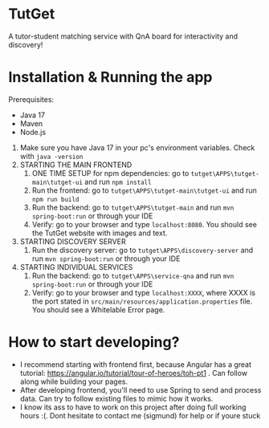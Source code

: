 # TutGet
A tutor-student matching service with QnA board for interactivity and discovery!

# Installation & Running the app

Prerequisites:
- Java 17
- Maven
- Node.js

1. Make sure you have Java 17 in your pc's environment variables. Check with `java -version`
2. STARTING THE MAIN FRONTEND
    1. ONE TIME SETUP for npm dependencies: go to `tutget\APPS\tutget-main\tutget-ui` and run `npm install`
    2. Run the frontend: go to `tutget\APPS\tutget-main\tutget-ui` and run `npm run build`
    3. Run the backend: go to `tutget\APPS\tutget-main` and run `mvn spring-boot:run` or through your IDE
    4. Verify: go to your browser and type `localhost:8080`. You should see the TutGet website with images and text.
3. STARTING DISCOVERY SERVER
    1. Run the discovery server: go to `tutget\APPS\discovery-server` and run `mvn spring-boot:run` or through your IDE
3. STARTING INDIVIDUAL SERVICES
    1. Run the backend: go to `tutget\APPS\service-qna` and run `mvn spring-boot:run` or through your IDE
    2. Verify: go to your browser and type `localhost:XXXX`, where XXXX is the port stated in `src/main/resources/application.properties` file. You should see a Whitelable Error page.

# How to start developing?

- I recommend starting with frontend first, because Angular has a great tutorial: https://angular.io/tutorial/tour-of-heroes/toh-pt1 . Can follow along while building your pages.
- After developing frontend, you'll need to use Spring to send and process data. Can try to follow existing files to mimic how it works.
- I know its ass to have to work on this project after doing full working hours :(. Dont hesitate to contact me (sigmund) for help or if youre stuck
